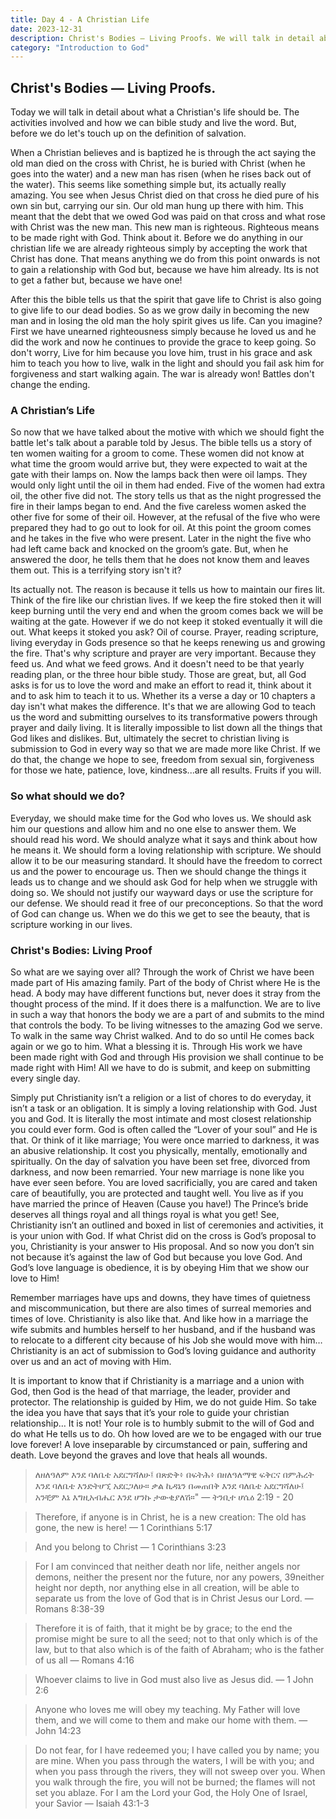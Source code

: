 ```yaml
---
title: Day 4 - A Christian Life
date: 2023-12-31
description: Christ's Bodies — Living Proofs. We will talk in detail about what a Christian's life should be. The activities involved and how we can bible study and live the word. This is about the road to submission and devotion.
category: "Introduction to God"
---
```


## Christ's Bodies — Living Proofs.

Today we will talk in detail about what a Christian's life should be. The activities involved and how we can bible study and live the word. But, before we do let's touch up on the definition of salvation.

When a Christian believes and is baptized he is through the act saying the old man died on the cross with Christ, he is buried with Christ (when he goes into the water) and a new man has risen (when he rises back out of the water). This seems like something simple but, its actually really amazing. You see when Jesus Christ died on that cross he died pure of his own sin but, carrying our sin. Our old man hung up there with him. This meant that the debt that we owed God was paid on that cross and what rose with Christ was the new man. This new man is righteous. Righteous means to be made right with God. Think about it. Before we do anything in our christian life we are already righteous simply by accepting the work that Christ has done. That means anything we do from this point onwards is not to gain a relationship with God but, because we have him already. Its is not to get a father but, because we have one!

After this the bible tells us that the spirit that gave life to Christ is also going to give life to our dead bodies. So as we grow daily in becoming the new man and in losing the old man the holy spirit gives us life. Can you imagine? First we have unearned righteousness simply because he loved us and he did the work and now he continues to provide the grace to keep going. So don't worry, Live for him because you love him, trust in his grace and ask him to teach you how to live, walk in the light and should you fail ask him for forgiveness and start walking again. The war is already won! Battles don't change the ending.

### A Christian’s Life

So now that we have talked about the motive with which we should fight the battle let's talk about a parable told by Jesus. The bible tells us a story of ten women waiting for a groom to come. These women did not know at what time the groom would arrive but, they were expected to wait at the gate with their lamps on. Now the lamps back then were oil lamps. They would only light until the oil in them had ended. Five of the women had extra oil, the other five did not. The story tells us that as the night progressed the fire in their lamps began to end. And the five careless women asked the other five for some of their oil. However, at the refusal of the five who were prepared they had to go
out to look for oil. At this point the groom comes and he takes in the five who were present. Later in the night the five who had left came back and knocked on the groom’s gate. But, when he answered the door, he tells them that he does not know them and leaves them out. This is a terrifying story isn't it?

Its actually not. The reason is because it tells us how to maintain our fires lit. Think of the fire like our christian lives. If we keep the fire stoked then it will keep burning until the very end and when the groom comes back we will be waiting at the gate. However if we do not keep it stoked eventually it will die out. What keeps it stoked you ask? Oil of course. Prayer, reading scripture, living everyday in Gods presence so that he keeps renewing us and growing the fire. That's why scripture and prayer are very important. Because they feed us. And what we feed grows. And it doesn't need to be that yearly reading plan, or the three hour bible study. Those are great, but, all God asks is for us to love the word and make an effort to read it, think about it and to ask him to teach it to us. Whether its a verse a day or 10 chapters a day isn't what makes the difference. It's that we are allowing God to teach us the word and submitting ourselves to its transformative powers through prayer and daily living. It is literally impossible to list down all the things that God likes and dislikes. But, ultimately the secret to christian living is submission to God in every way so that we are made more like Christ. If we do that, the change we hope to see, freedom from sexual sin, forgiveness for those we hate, patience, love, kindness...are all results. Fruits if you will.

### So what should we do?

Everyday, we should make time for the God who loves us. We should ask him our questions and allow him and no one else to answer them. We should read his word. We should analyze what it says and think about how he means it. We should form a loving relationship with scripture. We should allow it to be our measuring standard. It should have the freedom to correct us and the power to encourage us. Then we should change the things it leads us to change and we should ask God for help when we struggle with doing so. We should not justify our wayward days or use
the scripture for our defense. We should read it free of our preconceptions. So that the word of God can change us. When we do this we get to see the beauty, that is scripture working in our lives.

### Christ's Bodies: Living Proof

So what are we saying over all? Through the work of Christ we have been made part of His amazing family. Part of the body of Christ where He is the head. A body may have different functions but, never does it stray from the thought process of the mind. If it does there is a malfunction. We are to live in such a way that honors the body we are a part of and submits to the mind that controls the body. To be living witnesses to the amazing God we serve. To walk in the same way Christ walked. And to do so until He comes back again or we go to him. What a blessing it is. Through His work we have been made right with God and through His provision we shall continue to be made right with Him! All we have to do is submit, and keep on submitting every single day.

Simply put Christianity isn’t a religion or a list of chores to do everyday, it isn’t a task or an obligation. It is simply a loving relationship with God. Just you and God. It is literally the most intimate and most closest relationship you could ever form. God is often called the “Lover of your soul” and He is that. Or think of it like marriage; You were once married to darkness, it was an abusive relationship. It cost you physically, mentally, emotionally and spiritually. On the day of salvation you have been set free, divorced from darkness, and now been remarried. Your new marriage is none like you have ever seen before. You are loved sacrificially, you are cared and taken care of beautifully, you are protected and taught well. You live as if you have married the prince of Heaven (Cause you have!) The Prince’s bride deserves all things royal and all things royal is what you get! See, Christianity isn’t an outlined and boxed in list of ceremonies and activities, it is your union with God. If what Christ did on the cross is God’s proposal to you, Christianity is your answer to His proposal. And so now you don’t sin not because it’s against the law of God but because you love God. And God’s love language is obedience, it is by obeying Him that we show our love to Him!

Remember marriages have ups and downs, they have times of quietness and miscommunication, but there are also times of surreal memories and times of love. Christianity is also like that. And like how in a marriage the wife submits and humbles herself to her husband, and if the husband was to relocate to a different city because of his Job she would move with him… Christianity is an act of submission to God’s loving guidance and authority over us and an act of moving with Him.

It is important to know that if Christianity is a marriage and a union with God, then God is the head of that marriage, the leader, provider and protector. The relationship is guided by Him, we do not guide Him. So take the idea you have that says that it’s your role to guide your christian relationship… It is not! Your role is to humbly submit to the will of God and do what He tells us to do. Oh how loved are we to be engaged with our true love forever! A love inseparable by circumstanced or pain, suffering and death. Love beyond the graves and love that heals all wounds.

> ለዘለዓለም እንደ ባለቤቴ አደርግሻለሁ፤ በጽድቅ፥ በፍትሕ፥ በዘለዓለማዊ ፍቅርና በምሕረት እንደ ባለቤቴ እንድትሆኚ አደርጋለሁ። ቃል ኪዳኔን በመጠበቅ እንደ ባለቤቴ አደርግሻለሁ፤ አንቺም እኔ እግዚአብሔር እንደ ሆንኩ ታውቂያለሽ።" — ትንቢተ ሆሴዕ 2:19 - 20

> Therefore, if anyone is in Christ, he is a new creation: The old has gone, the new is here! — 1 Corinthians 5:17

> And you belong to Christ — 1 Corinthians 3:23

> For I am convinced that neither death nor life, neither angels nor demons, neither the present nor the future, nor any powers, 39neither height nor depth, nor anything else in all creation, will be able to separate us from the love of God that is in Christ Jesus our Lord. — Romans 8:38-39

> Therefore it is of faith, that it might be by grace; to the end the promise might be sure to all the seed; not to that only which is of the law, but to that also which is of the faith of Abraham; who is the father of us all — Romans 4:16

> Whoever claims to live in God must also live as Jesus did. — 1 John 2:6

> Anyone who loves me will obey my teaching. My Father will love them, and we will come to them and make our home with them. — John 14:23

> Do not fear, for I have redeemed you; I have called you by name; you are mine. When you pass through the waters, I will be with you; and when you pass through the rivers, they will not sweep over you. When you walk through the fire, you will not be burned; the flames will not set you ablaze. For I am the Lord your God, the Holy One of Israel, your Savior — Isaiah 43:1-3
